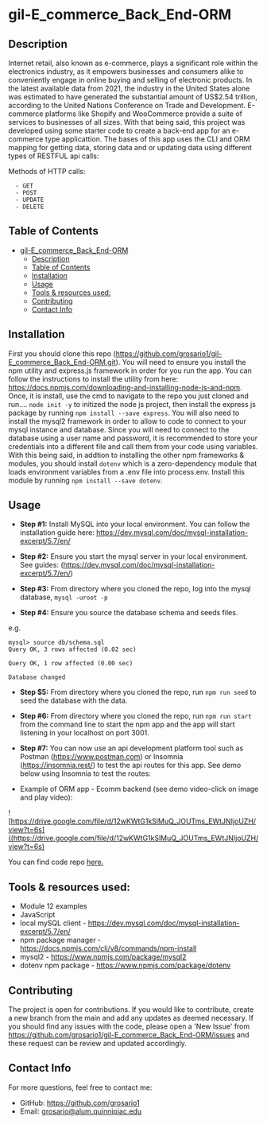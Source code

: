 # gil-E_commerce_Back_End-ORM
## Description

Internet retail, also known as e-commerce, plays a significant role within the electronics industry, as it empowers businesses and consumers alike to conveniently engage in online buying and selling of electronic products. In the latest available data from 2021, the industry in the United States alone was estimated to have generated the substantial amount of US$2.54 trillion, according to the United Nations Conference on Trade and Development. E-commerce platforms like Shopify and WooCommerce provide a suite of services to businesses of all sizes. With that being said, this project was developed using some starter code to create a back-end app for an e-commerce type applicattion. The bases of this app uses the CLI and ORM mapping for getting data, storing data and or updating data using different types of RESTFUL api calls:

  Methods of HTTP calls:

      - GET
      - POST
      - UPDATE
      - DELETE

## Table of Contents
- [gil-E\_commerce\_Back\_End-ORM](#gil-e_commerce_back_end-orm)
  - [Description](#description)
  - [Table of Contents](#table-of-contents)
  - [Installation](#installation)
  - [Usage](#usage)
  - [Tools \& resources used:](#tools--resources-used)
  - [Contributing](#contributing)
  - [Contact Info](#contact-info)

## Installation 

First you should clone this repo (https://github.com/grosario1/gil-E_commerce_Back_End-ORM.git). You will need to ensure you install the npm utility and express.js framework in order for you run the app. You can follow the instructions to install the utility from here: https://docs.npmjs.com/downloading-and-installing-node-js-and-npm. Once, it is install, use the cmd to navigate to the repo you just cloned and run.... `node init -y` to initized the node js project, then install the express js package by running `npm install --save express`. You will also need to install the mysql2 framework in order to allow to code to connect to your mysql instance and database. Since you will need to connect to the database using a user name and password, it is recommended to store your credentials into a different file and call them from your code using variables. With this being said, in addtion to installing the other npm frameworks & modules, you should install `dotenv` which is a zero-dependency module that loads environment variables from a .env file into process.env. Install this module by running `npm install --save dotenv`.
## Usage


- **Step #1:** Install MySQL into your local environment. You can follow the installation guide here: https://dev.mysql.com/doc/mysql-installation-excerpt/5.7/en/

- **Step #2:** Ensure you start the mysql server in your local environment. See guides: (https://dev.mysql.com/doc/mysql-installation-excerpt/5.7/en/)

- **Step #3:** From directory where you cloned the repo, log into the mysql database, `mysql -uroot -p`

- **Step #4:** Ensure you source the database schema and seeds files.

e.g.

```
mysql> source db/schema.sql
Query OK, 3 rows affected (0.02 sec)

Query OK, 1 row affected (0.00 sec)

Database changed
```
- **Step $5:** From directory where you cloned the repo, run `npm run seed` to seed the database with the data.

- **Step #6:** From directory where you cloned the repo, run `npm run start` from the command line to start the npm app and the app will start listening in your localhost on port 3001.

- **Step #7:** You can now use an api development platform tool such as Postman (https://www.postman.com) or Insomnia (https://insomnia.rest/) to test the api routes for this app. See demo below using Insomnia to test the routes:

- Example of ORM app - Ecomm backend (see demo video-click on image and play video):

![https://drive.google.com/file/d/12wKWtG1kSlMuQ_JOUTms_EWtJNIjoUZH/view?t=6s]((https://drive.google.com/file/d/12wKWtG1kSlMuQ_JOUTms_EWtJNIjoUZH/view?t=6s)


You can find code repo [here.](https://github.com/grosario1/gil-E_commerce_Back_End-ORM)


## Tools & resources used:

- Module 12 examples
- JavaScript
- local mySQL client - https://dev.mysql.com/doc/mysql-installation-excerpt/5.7/en/
- npm package manager - https://docs.npmjs.com/cli/v8/commands/npm-install
- mysql2 - https://www.npmjs.com/package/mysql2
- dotenv npm package - https://www.npmjs.com/package/dotenv

## Contributing
The project is open for contributions. If you would like to contribute, create a new branch from the main and add any updates as deemed necessary. If you should find any issues with the code, please open a 'New Issue' from https://github.com/grosario1/gil-E_commerce_Back_End-ORM/issues and these request can be review and updated accordingly.
## Contact Info
For more questions, feel free to contact me:

- GitHub: https://github.com/grosario1
- Email: grosario@alum.quinnipiac.edu

